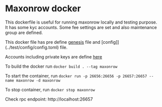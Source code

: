 # Maxonrow docker

This dockerfile is useful for running maxonrow locally and testing purpose. It has some kyc accounts. Some fee settings are set and also maintenance group are defined.

This docker file has pre define [genesis](../test/config/genesis.json) file and [config]](../test/config/config.toml) file.

Accounts including private keys are define [here](](../test/config/keys.json))

To build the docker run `docker build . --tag maxonrow`

To start the container, run `docker run -p 26656:26656 -p 26657:26657 --name maxonrow -d maxonrow`

To stop container, run `docker stop maxonrow`

Check rpc endpoint: http://localhost:26657